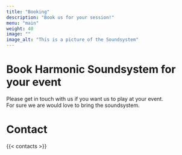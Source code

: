 ```yaml
---
title: "Booking"
description: "Book us for your session!"
menu: "main"
weight: 40
image: ""
image_alt: "This is a picture of the Soundsystem"
---
```

# Book Harmonic Soundsystem for your event

Please get in touch with us if you want us to play at your event. \
For sure we are would love to bring the soundsystem.

# Contact
{{< contacts >}}
